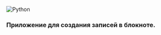 ![Python](https://img.shields.io/badge/python-3670A0?style=for-the-badge&logo=python&logoColor=ffdd54)
### Приложение для создания записей в блокноте.
